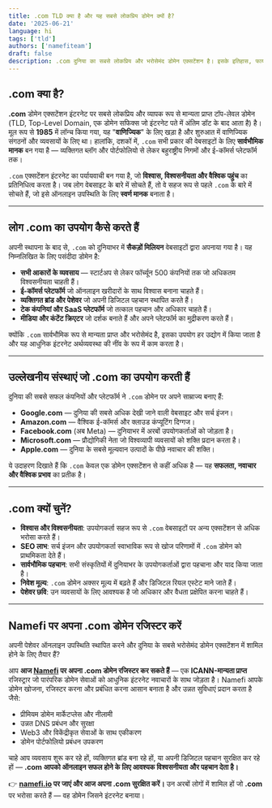 ```yaml
---
title: .com TLD क्या है और यह सबसे लोकप्रिय डोमेन क्यों है?
date: '2025-06-21'
language: hi
tags: ['tld']
authors: ['namefiteam']
draft: false
description: .com दुनिया का सबसे लोकप्रिय और भरोसेमंद डोमेन एक्सटेंशन है। इसके इतिहास, फायदों के बारे में जानें और यह क्यों दुनियाभर के व्यवसायों की पहली पसंद बना हुआ है।
---
```


## **.com क्या है?**

**.com** डोमेन एक्सटेंशन इंटरनेट पर सबसे लोकप्रिय और व्यापक रूप से मान्यता प्राप्त टॉप-लेवल डोमेन (TLD, Top-Level Domain, एक डोमेन सफिक्स जो इंटरनेट पते में अंतिम डॉट के बाद आता है) है। मूल रूप से **1985** में लॉन्च किया गया, यह "**वाणिज्यिक**" के लिए खड़ा है और शुरुआत में वाणिज्यिक संगठनों और व्यवसायों के लिए था। हालांकि, दशकों में, `.com` सभी प्रकार की वेबसाइटों के लिए **सार्वभौमिक मानक** बन गया है — व्यक्तिगत ब्लॉग और पोर्टफोलियो से लेकर बहुराष्ट्रीय निगमों और ई-कॉमर्स प्लेटफॉर्म तक।

`.com` एक्सटेंशन इंटरनेट का पर्यायवाची बन गया है, जो **विश्वास, विश्वसनीयता और वैश्विक पहुंच** का प्रतिनिधित्व करता है। जब लोग वेबसाइट के बारे में सोचते हैं, तो वे सहज रूप से पहले `.com` के बारे में सोचते हैं, जो इसे ऑनलाइन उपस्थिति के लिए **स्वर्ण मानक** बनाता है।

---

## **लोग .com का उपयोग कैसे करते हैं**

अपनी स्थापना के बाद से, `.com` को दुनियाभर में **सैकड़ों मिलियन** वेबसाइटों द्वारा अपनाया गया है। यह निम्नलिखित के लिए पसंदीदा डोमेन है:

* **सभी आकारों के व्यवसाय** — स्टार्टअप से लेकर फॉर्च्यून 500 कंपनियों तक जो अधिकतम विश्वसनीयता चाहती हैं।
* **ई-कॉमर्स प्लेटफॉर्म** जो ऑनलाइन खरीदारों के साथ विश्वास बनाना चाहते हैं।
* **व्यक्तिगत ब्रांड और पेशेवर** जो अपनी डिजिटल पहचान स्थापित करते हैं।
* **टेक कंपनियां और SaaS प्लेटफॉर्म** जो तत्काल पहचान और अधिकार चाहते हैं।
* **मीडिया और कंटेंट क्रिएटर** जो दर्शक बनाते हैं और अपने प्लेटफॉर्म का मुद्रीकरण करते हैं।

क्योंकि `.com` सार्वभौमिक रूप से मान्यता प्राप्त और भरोसेमंद है, इसका उपयोग हर उद्योग में किया जाता है और यह आधुनिक इंटरनेट अर्थव्यवस्था की नींव के रूप में काम करता है।

---

## **उल्लेखनीय संस्थाएं जो .com का उपयोग करती हैं**

दुनिया की सबसे सफल कंपनियों और प्लेटफॉर्म ने `.com` डोमेन पर अपने साम्राज्य बनाए हैं:

* **Google.com** — दुनिया की सबसे अधिक देखी जाने वाली वेबसाइट और सर्च इंजन।
* **Amazon.com** — वैश्विक ई-कॉमर्स और क्लाउड कंप्यूटिंग दिग्गज।
* **Facebook.com** (अब Meta) — दुनियाभर में अरबों उपयोगकर्ताओं को जोड़ता है।
* **Microsoft.com** — प्रौद्योगिकी नेता जो विश्वव्यापी व्यवसायों को शक्ति प्रदान करता है।
* **Apple.com** — दुनिया के सबसे मूल्यवान उत्पादों के पीछे नवाचार की शक्ति।

ये उदाहरण दिखाते हैं कि `.com` केवल एक डोमेन एक्सटेंशन से कहीं अधिक है — यह **सफलता, नवाचार और वैश्विक प्रभाव** का प्रतीक है।

---

## **.com क्यों चुनें?**

* **विश्वास और विश्वसनीयता**: उपयोगकर्ता सहज रूप से `.com` वेबसाइटों पर अन्य एक्सटेंशन से अधिक भरोसा करते हैं।
* **SEO लाभ**: सर्च इंजन और उपयोगकर्ता स्वाभाविक रूप से खोज परिणामों में `.com` डोमेन को प्राथमिकता देते हैं।
* **सार्वभौमिक पहचान**: सभी संस्कृतियों में दुनियाभर के उपयोगकर्ताओं द्वारा पहचाना और याद किया जाता है।
* **निवेश मूल्य**: `.com` डोमेन अक्सर मूल्य में बढ़ते हैं और डिजिटल रियल एस्टेट माने जाते हैं।
* **पेशेवर छवि**: उन व्यवसायों के लिए आवश्यक है जो अधिकार और वैधता प्रक्षेपित करना चाहते हैं।

---

## **Namefi पर अपना .com डोमेन रजिस्टर करें**

अपनी पेशेवर ऑनलाइन उपस्थिति स्थापित करने और दुनिया के सबसे भरोसेमंद डोमेन एक्सटेंशन में शामिल होने के लिए तैयार हैं?

आप **आज [Namefi](https://namefi.io) पर अपना .com डोमेन रजिस्टर कर सकते हैं** — एक **ICANN-मान्यता प्राप्त** रजिस्ट्रार जो पारंपरिक डोमेन सेवाओं को आधुनिक इंटरनेट नवाचारों के साथ जोड़ता है। Namefi आपके डोमेन खोजना, रजिस्टर करना और प्रबंधित करना आसान बनाता है और उन्नत सुविधाएं प्रदान करता है जैसे:

* प्रीमियम डोमेन मार्केटप्लेस और नीलामी
* उन्नत DNS प्रबंधन और सुरक्षा
* Web3 और विकेंद्रीकृत सेवाओं के साथ एकीकरण
* डोमेन पोर्टफोलियो प्रबंधन उपकरण

चाहे आप व्यवसाय शुरू कर रहे हों, व्यक्तिगत ब्रांड बना रहे हों, या अपनी डिजिटल पहचान सुरक्षित कर रहे हों — **.com आपको ऑनलाइन सफल होने के लिए आवश्यक विश्वसनीयता और पहचान देता है।**

👉 **[namefi.io](https://namefi.io) पर जाएं और आज अपना .com सुरक्षित करें।**
उन अरबों लोगों में शामिल हों जो **.com** पर भरोसा करते हैं — वह डोमेन जिसने इंटरनेट बनाया।